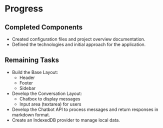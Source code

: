# Progress

## Completed Components
- Created configuration files and project overview documentation.
- Defined the technologies and initial approach for the application.

## Remaining Tasks
- Build the Base Layout:
  - Header
  - Footer
  - Sidebar
- Develop the Conversation Layout:
  - Chatbox to display messages
  - Input area (textarea) for users
- Develop the Chatbot API to process messages and return responses in markdown format.
- Create an IndexedDB provider to manage local data.
